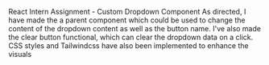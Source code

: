 React Intern Assignment - Custom Dropdown Component
As directed, I have made the a parent component which could be used to change the content of the dropdown content as well as the button name.
I've also made the clear button functional, which can clear the dropdown data on a click.
CSS styles and Tailwindcss have also been implemented to enhance the visuals
